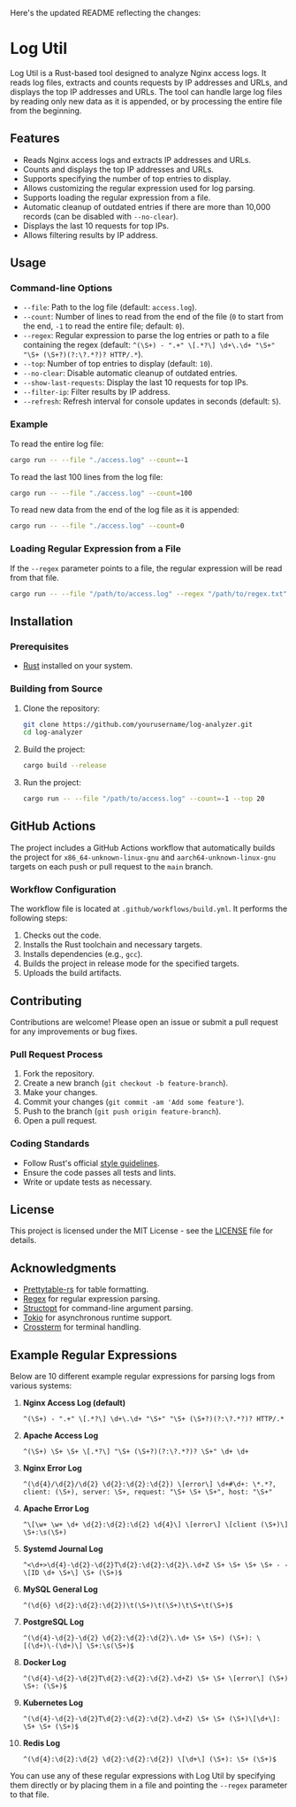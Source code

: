 Here's the updated README reflecting the changes:

# Log Util

Log Util is a Rust-based tool designed to analyze Nginx access logs. It reads log files, extracts and counts requests by IP addresses and URLs, and displays the top IP addresses and URLs. The tool can handle large log files by reading only new data as it is appended, or by processing the entire file from the beginning.

## Features

- Reads Nginx access logs and extracts IP addresses and URLs.
- Counts and displays the top IP addresses and URLs.
- Supports specifying the number of top entries to display.
- Allows customizing the regular expression used for log parsing.
- Supports loading the regular expression from a file.
- Automatic cleanup of outdated entries if there are more than 10,000 records (can be disabled with `--no-clear`).
- Displays the last 10 requests for top IPs.
- Allows filtering results by IP address.

## Usage

### Command-line Options

- `--file`: Path to the log file (default: `access.log`).
- `--count`: Number of lines to read from the end of the file (`0` to start from the end, `-1` to read the entire file; default: `0`).
- `--regex`: Regular expression to parse the log entries or path to a file containing the regex (default: `^(\S+) - ".+" \[.*?\] \d+\.\d+ "\S+" "\S+ (\S+?)(?:\?.*?)? HTTP/.*`).
- `--top`: Number of top entries to display (default: `10`).
- `--no-clear`: Disable automatic cleanup of outdated entries.
- `--show-last-requests`: Display the last 10 requests for top IPs.
- `--filter-ip`: Filter results by IP address.
- `--refresh`: Refresh interval for console updates in seconds (default: `5`).

### Example

To read the entire log file:

```sh
cargo run -- --file "./access.log" --count=-1
```

To read the last 100 lines from the log file:

```sh
cargo run -- --file "./access.log" --count=100
```

To read new data from the end of the log file as it is appended:

```sh
cargo run -- --file "./access.log" --count=0
```

### Loading Regular Expression from a File

If the `--regex` parameter points to a file, the regular expression will be read from that file.

```sh
cargo run -- --file "/path/to/access.log" --regex "/path/to/regex.txt" --top 20
```

## Installation

### Prerequisites

- [Rust](https://www.rust-lang.org/tools/install) installed on your system.

### Building from Source

1. Clone the repository:
    ```sh
    git clone https://github.com/yourusername/log-analyzer.git
    cd log-analyzer
    ```

2. Build the project:
    ```sh
    cargo build --release
    ```

3. Run the project:
    ```sh
    cargo run -- --file "/path/to/access.log" --count=-1 --top 20
    ```

## GitHub Actions

The project includes a GitHub Actions workflow that automatically builds the project for `x86_64-unknown-linux-gnu` and `aarch64-unknown-linux-gnu` targets on each push or pull request to the `main` branch.

### Workflow Configuration

The workflow file is located at `.github/workflows/build.yml`. It performs the following steps:

1. Checks out the code.
2. Installs the Rust toolchain and necessary targets.
3. Installs dependencies (e.g., `gcc`).
4. Builds the project in release mode for the specified targets.
5. Uploads the build artifacts.

## Contributing

Contributions are welcome! Please open an issue or submit a pull request for any improvements or bug fixes.

### Pull Request Process

1. Fork the repository.
2. Create a new branch (`git checkout -b feature-branch`).
3. Make your changes.
4. Commit your changes (`git commit -am 'Add some feature'`).
5. Push to the branch (`git push origin feature-branch`).
6. Open a pull request.

### Coding Standards

- Follow Rust's official [style guidelines](https://doc.rust-lang.org/1.0.0/style/).
- Ensure the code passes all tests and lints.
- Write or update tests as necessary.

## License

This project is licensed under the MIT License - see the [LICENSE](LICENSE) file for details.

## Acknowledgments

- [Prettytable-rs](https://crates.io/crates/prettytable-rs) for table formatting.
- [Regex](https://crates.io/crates/regex) for regular expression parsing.
- [Structopt](https://crates.io/crates/structopt) for command-line argument parsing.
- [Tokio](https://crates.io/crates/tokio) for asynchronous runtime support.
- [Crossterm](https://crates.io/crates/crossterm) for terminal handling.

## Example Regular Expressions

Below are 10 different example regular expressions for parsing logs from various systems:

1. **Nginx Access Log (default)**
    ```regex
    ^(\S+) - ".+" \[.*?\] \d+\.\d+ "\S+" "\S+ (\S+?)(?:\?.*?)? HTTP/.*
    ```

2. **Apache Access Log**
    ```regex
    ^(\S+) \S+ \S+ \[.*?\] "\S+ (\S+?)(?:\?.*?)? \S+" \d+ \d+
    ```

3. **Nginx Error Log**
    ```regex
    ^(\d{4}/\d{2}/\d{2} \d{2}:\d{2}:\d{2}) \[error\] \d+#\d+: \*.*?, client: (\S+), server: \S+, request: "\S+ \S+ \S+", host: "\S+"
    ```

4. **Apache Error Log**
    ```regex
    ^\[\w+ \w+ \d+ \d{2}:\d{2}:\d{2} \d{4}\] \[error\] \[client (\S+)\] \S+:\s(\S+)
    ```

5. **Systemd Journal Log**
    ```regex
    ^<\d+>\d{4}-\d{2}-\d{2}T\d{2}:\d{2}:\d{2}\.\d+Z \S+ \S+ \S+ \S+ - - \[ID \d+ \S+\] \S+ (\S+)$
    ```

6. **MySQL General Log**
    ```regex
    ^(\d{6} \d{2}:\d{2}:\d{2})\t(\S+)\t(\S+)\t\S+\t(\S+)$
    ```

7. **PostgreSQL Log**
    ```regex
    ^(\d{4}-\d{2}-\d{2} \d{2}:\d{2}:\d{2}\.\d+ \S+ \S+) (\S+): \[(\d+)\-(\d+)\] \S+:\s(\S+)$
    ```

8. **Docker Log**
    ```regex
    ^(\d{4}-\d{2}-\d{2}T\d{2}:\d{2}:\d{2}.\d+Z) \S+ \S+ \[error\] (\S+) \S+: (\S+)$
    ```

9. **Kubernetes Log**
    ```regex
    ^(\d{4}-\d{2}-\d{2}T\d{2}:\d{2}:\d{2}.\d+Z) \S+ \S+ (\S+)\[\d+\]: \S+ \S+ (\S+)$
    ```

10. **Redis Log**
    ```regex
    ^(\d{4}:\d{2}:\d{2} \d{2}:\d{2}:\d{2}) \[\d+\] (\S+): \S+ (\S+)$
    ```

You can use any of these regular expressions with Log Util by specifying them directly or by placing them in a file and pointing the `--regex` parameter to that file.